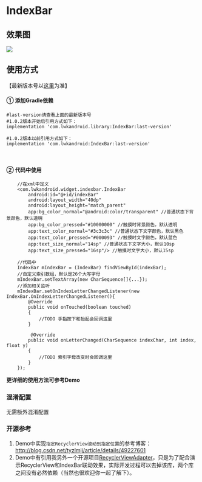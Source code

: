 # IndexBar

## 效果图
![](https://github.com/Vanish136/IndexBar/raw/master/pics/demo.gif) <br />

## 使用方式
【最新版本号以[这里](https://github.com/Vanish136/IndexBar/releases)为准】

#### ① 添加Gradle依赖
```
#last-version请查看上面的最新版本号
#1.0.2版本开始后引用方式如下：
implementation 'com.lwkandroid.library:IndexBar:last-version'

#1.0.2版本以前引用方式如下：
implementation 'com.lwkandroid:IndexBar:last-version'

```
<br />

#### ② 代码中使用
```
    //在xml中定义
    <com.lwkandroid.widget.indexbar.IndexBar
        android:id="@+id/indexBar"
        android:layout_width="40dp"
        android:layout_height="match_parent"
        app:bg_color_normal="@android:color/transparent" //普通状态下背景颜色，默认透明
        app:bg_color_pressed="#10000000" //触摸时背景颜色，默认透明
        app:text_color_normal="#3c3c3c" //普通状态下文字颜色，默认黑色
        app:text_color_pressed="#000093" //触摸时文字颜色，默认蓝色
        app:text_size_normal="14sp" //普通状态下文字大小，默认10sp
        app:text_size_pressed="16sp"/> //触摸时文字大小，默认15sp

    //代码中
    IndexBar mIndexBar = (IndexBar) findViewById(indexBar);
    //自定义索引数组，默认是26个大写字母
    mIndexBar.setTextArray(new CharSequence[]{...});
    //添加相关监听
    mIndexBar.setOnIndexLetterChangedListener(new IndexBar.OnIndexLetterChangedListener(){
        @Override
        public void onTouched(boolean touched)
        {
            //TODO 手指按下和抬起会回调这里
        }

         @Override
        public void onLetterChanged(CharSequence indexChar, int index, float y)
        {
            //TODO 索引字母改变时会回调这里
        }
    });
```
**更详细的使用方法可参考Demo**
<br />

### 混淆配置
无需额外混淆配置

### 开源参考
1. Demo中实现`指定RecyclerView滚动到指定位置`的参考博客：http://blog.csdn.net/tyzlmjj/article/details/49227601
2. Demo中有引用我另外一个开源项目[RecyclerViewAdapter](https://github.com/Vanish136/RecyclerViewAdapter)，只是为了配合演示RecyclerView和IndexBar联动效果，实际开发过程可以去掉该库，两个库之间没有必然依赖（当然也很欢迎你一起了解下）。
